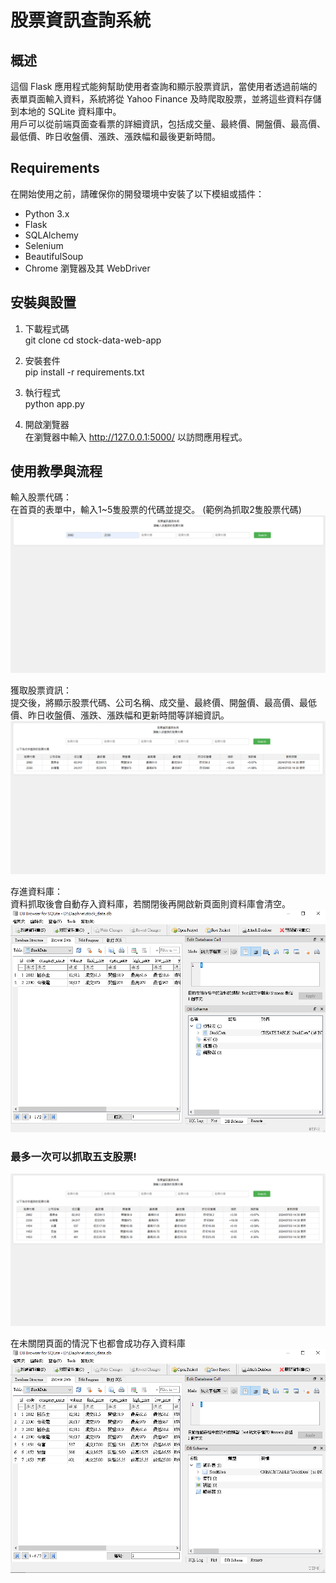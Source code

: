 # 股票資訊查詢系統

## 概述

這個 Flask 應用程式能夠幫助使用者查詢和顯示股票資訊，當使用者透過前端的表單頁面輸入資料，系統將從 Yahoo Finance 及時爬取股票，並將這些資料存儲到本地的 SQLite 資料庫中。  
用戶可以從前端頁面查看票的詳細資訊，包括成交量、最終價、開盤價、最高價、最低價、昨日收盤價、漲跌、漲跌幅和最後更新時間。  

## Requirements 

在開始使用之前，請確保你的開發環境中安裝了以下模組或插件：

- Python 3.x
- Flask
- SQLAlchemy
- Selenium
- BeautifulSoup
- Chrome 瀏覽器及其 WebDriver

## 安裝與設置

1. 下載程式碼  
git clone <repository-url>
cd stock-data-web-app  

3. 安裝套件  
pip install -r requirements.txt  

4. 執行程式  
python app.py  

5. 開啟瀏覽器  
在瀏覽器中輸入 http://127.0.0.1:5000/ 以訪問應用程式。

## 使用教學與流程  

輸入股票代碼：   
在首頁的表單中，輸入1~5隻股票的代碼並提交。  (範例為抓取2隻股票代碼)  
![Image text](https://github.com/viang2593/Daphne_stocks/blob/e98bb53cb773af00ebac610a7ef6759b07d76832/image/%E8%BC%B8%E5%85%A5%E8%82%A1%E7%A5%A8%E4%BB%A3%E7%A2%BC.png)  

獲取股票資訊：  
提交後，將顯示股票代碼、公司名稱、成交量、最終價、開盤價、最高價、最低價、昨日收盤價、漲跌、漲跌幅和更新時間等詳細資訊。  
![Image text](https://github.com/viang2593/Daphne_stocks/blob/4f1f063bc7226a7016ea0becbbd7159d3e0342a0/image/%E7%8D%B2%E5%BE%97%E8%82%A1%E7%A5%A8%E8%B3%87%E8%A8%8A.png)  

存進資料庫：  
資料抓取後會自動存入資料庫，若關閉後再開啟新頁面則資料庫會清空。  
![Image text](https://github.com/viang2593/Daphne_stocks/blob/4f1f063bc7226a7016ea0becbbd7159d3e0342a0/image/%E6%88%90%E5%8A%9F%E5%AD%98%E5%85%A5%E8%B3%87%E6%96%99%E5%BA%AB.png)  

### 最多一次可以抓取五支股票!
![Image text](https://github.com/viang2593/Daphne_stocks/blob/4f1f063bc7226a7016ea0becbbd7159d3e0342a0/image/%E6%9C%80%E5%A4%9A%E7%88%AC%E5%8F%965%E9%9A%BB.png)

在未關閉頁面的情況下也都會成功存入資料庫
![Image text](https://github.com/viang2593/Daphne_stocks/blob/d8e847b326b4e9f920253abd91ad983e21ea6afe/image/%E5%85%A8%E9%83%A8%E9%83%BD%E6%9C%89%E6%88%90%E5%8A%9F%E5%AD%98%E5%85%A5.png)

